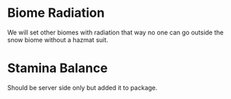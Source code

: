# Biome Radiation
We will set other biomes with radiation that way no one can go outside the snow biome without a hazmat suit.

# Stamina Balance
Should be server side only but added it to package.